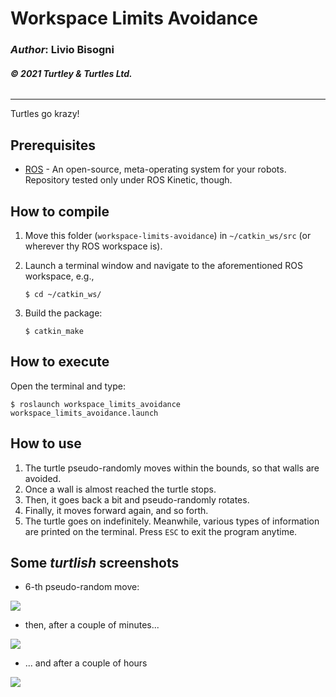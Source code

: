 # __Workspace Limits Avoidance__

### _Author_: Livio Bisogni
###### __&copy; 2021 Turtley & Turtles Ltd.__
___
Turtles go krazy!

## Prerequisites

* [ROS](http://wiki.ros.org/ROS/Installation) - An open-source, meta-operating system for your robots. Repository tested only under ROS Kinetic, though.

## How to compile
1. Move this folder (`workspace-limits-avoidance`) in `~/catkin_ws/src` (or wherever thy ROS workspace is).
2. Launch a terminal window and navigate to the aforementioned ROS workspace, e.g.,

	```
	$ cd ~/catkin_ws/
	```
3. Build the package:

	```
	$ catkin_make
	```

## How to execute
Open the terminal and type:

```
$ roslaunch workspace_limits_avoidance workspace_limits_avoidance.launch
```

## How to use

1. The turtle pseudo-randomly moves within the bounds, so that walls are avoided.
2. Once a wall is almost reached the turtle stops.
3. Then, it goes back a bit and pseudo-randomly rotates.
4. Finally, it moves forward again, and so forth.
5. The turtle goes on indefinitely. Meanwhile, various types of information are printed on the terminal. Press `ESC` to exit the program anytime.

## Some _turtlish_ screenshots

* 6-th pseudo-random move:

![](img/w1.png)

* then, after a couple of minutes...

![](img/w2.png)

* ... and after a couple of hours

![](img/w3.png)
